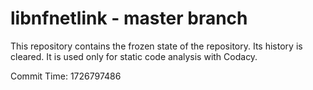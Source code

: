 # libnfnetlink - master branch

This repository contains the frozen state of the repository.
Its history is cleared. It is used only for static code
analysis with Codacy.

Commit Time: 1726797486